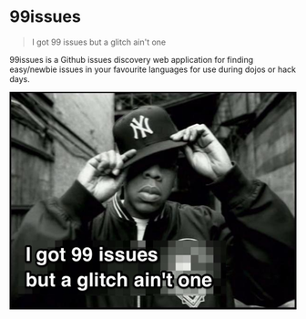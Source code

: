# 99issues

>  I got 99 issues but a glitch ain't one

99issues is a Github issues discovery web application for finding easy/newbie issues in your favourite languages for use during dojos or hack days.

![I got 99 issues](/img/jayz-tagline.jpg)


